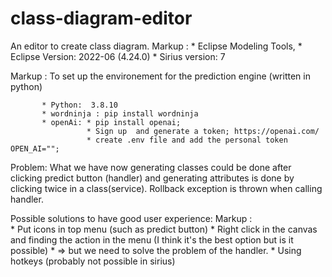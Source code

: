 # class-diagram-editor
An editor to create class diagram.
Markup : * Eclipse Modeling Tools, 
          * Eclipse Version: 2022-06 (4.24.0)
          * Sirius version: 7
          
Markup : To set up the environement for the prediction engine (written in python) 

           
           * Python:  3.8.10
           * wordninja : pip install wordninja
           * openAi: * pip install openai; 
                     * Sign up  and generate a token; https://openai.com/ 
                     * create .env file and add the personal token OPEN_AI=""; 
        
Problem: What we have now generating classes could be done after clicking predict button (handler) and generating attributes is done by clicking twice in a class(service). 
Rollback exception is thrown when calling handler. 
 

Possible solutions to have good user experience: 
Markup :        
        * Put icons in top menu (such as predict button)
        * Right click in the canvas and finding the action in the menu (I think it's the best option but is it possible) 
          * => but we need to solve the problem of the handler. 
        * Using hotkeys (probably not possible in sirius)
        

        
        

        
 
        
